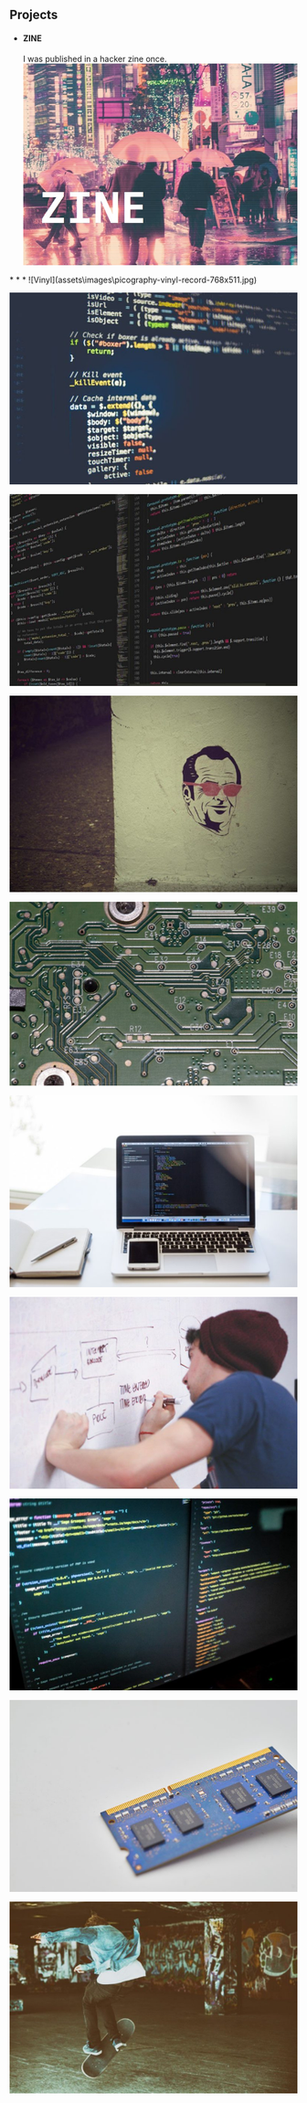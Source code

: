 ## Projects




<ul uk-accordion="" class="uk-accordion">
          <li class="">
          <h4>ZINE</h4>I was published in a hacker zine once. 
            <a class="uk-accordion-title code" href="#"><img src="assets\images\lain.JPG" alt="graffiti" /></a>
            <div class="uk-accordion-content" aria-hidden="true" hidden="">
              <p>I was published in a hacker zine once. It is more theory of Social Engineering and a Hacker mindset than technical but you can check it out <a href="assets\images\lainzine03.pdf">here</a> (My article is on page 45)</p>
              <i>Note: The veiws in this zine do not necessarily refeflct mine nor do I necessarily endorse anything publish winthin</i>

            </div>
          </li>
</ul>
* * *
![Vinyl](assets\images\picography-vinyl-record-768x511.jpg) 

![close-code](assets\images\picography-closeup-code-screen-small-768x512.jpg)

![js-code](assets\images\picography-code-javascript-editor-small-768x512.jpg)

![graffiti](assets\images\picography-graffiti-wall-art-sm-1-768x525.jpg)

![circuit](assets\images\picography-green-computer-circuit-board-768x490.jpg)

![laptop](assets\images\picography-laptop-code-notepad-mobile-small-1-768x512.jpg)

![whiteboard](assets\images\picography-man-writing-whiteboard-small-1-768x512.jpg)

![php-code](assets\images\picography-php-code-small-768x512.jpg)

![memory](assets\images\picography-single-memory-chip-768x513.jpg)

![skater](assets\images\picography-southbank-skater-graffitti-tom-eversley-small-768x512.jpg)


